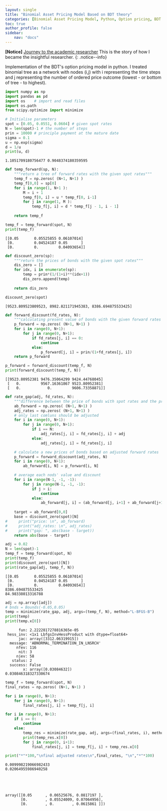 ```yaml
---
layout: single
title: "Binomial Asset Pricing Model Based on BDT theory"
categories: [Binomial Asset Pricing Model, Python, Option pricing, BDT model]
toc: true
author_profile: false
sidebar:
    nav: "docs"
---
```

**[Notice]** [Journey to the academic researcher](https://ziofinlab.github.io/biography/bio/)
This is the story of how I became the insightful researcher.
{: .notice--info}

Implementation of the BDT's option pricing model in python. I treated binomial tree as a network with nodes (i,j) with i representing the time steps and j representing the number of ordered price outcome (lowest - or bottom of tree - to highest). 


```python
import numpy as np
import pandas as pd
import os    # import and read files
import os.path
from scipy.optimize import minimize
```


```python
# Initialise parameters
spot = [0.05, 0.0551, 0.0604] # given spot rates
N = len(spot)-1 # the number of steps
prin = 10000 # principle payment at the mature date
sigma = 0.1
u = np.exp(sigma)
d = 1/u
print(u, d)
```

    1.1051709180756477 0.9048374180359595
    


```python
def temp_forward(sp, N):
    """return a tree of forward rates with the given spot rates"""
    temp_f = np.zeros( (N+1, N+1) )
    temp_f[0,0] = sp[0]
    for i in range(1, N+1 ):
        M = i + 1
        temp_f[0, i] = u * temp_f[0, i-1]
        for j in range(1, M ):
            temp_f[j, i] = d * temp_f[j - 1, i - 1]
    
    return temp_f
```


```python
temp_f = temp_forward(spot, N)
print(temp_f)
```

    [[0.05       0.05525855 0.06107014]
     [0.         0.04524187 0.05      ]
     [0.         0.         0.04093654]]
    


```python
def discount_zero(sp):
    """return the prices of bonds with the given spot rates"""
    dis_zero = []
    for idx, i in enumerate(sp):
        temp = prin*(1/(1+i)**(idx+1))
        dis_zero.append(temp)
    
    return dis_zero
```


```python
discount_zero(spot)
```




    [9523.809523809523, 8982.821171945383, 8386.694875533425]




```python
def forward_discount(fd_rates, N):
    """calculating present value of bonds with the given forward rates and N"""
    p_forward = np.zeros( (N+1, N+1) )
    for i in range(0, N+1):
        for j in range(0, N+1):
            if fd_rates[j, i] == 0:
                continue
            else:
                p_forward[j, i] = prin/(1+fd_rates[j, i])
    return p_forward

p_forward = forward_discount(temp_f, N)
print(forward_discount(temp_f, N))
```

    [[9523.80952381 9476.35064299 9424.44768045]
     [   0.         9567.16361867 9523.80952381]
     [   0.            0.         9606.73358871]]
    


```python
def rate_gap(adj, fd_rates, N):
    """difference between the price of bonds with spot rates and the price of bonds with forward rates in order to use a solver"""
    ab_forward = np.zeros( (N+1, N+1) )
    adj_rates = np.zeros( (N+1, N+1) )
    # only last comluns should be adjusted
    for i in range(0, N+1):
        for j in range(0, N+1):
            if i == N:
                adj_rates[j, i] = fd_rates[j, i] + adj
            else:
                adj_rates[j, i] = fd_rates[j, i]

    # calculate a new prices of bonds based on adjusted forward rates
    p_forward = forward_discount(adj_rates, N)
    for i in range(0, N+1):
        ab_forward[i, N] = p_forward[i, N]

    # average each nods' value and discount
    for i in range(N-1, -1, -1):
        for j in range(N-1, -1, -1):
            if j > i:
                continue
            else:
                ab_forward[j, i] = (ab_forward[j, i+1] + ab_forward[j+1, i+1])*0.5/(1+adj_rates[j, i])
                
    target = ab_forward[0,0]
    base = discount_zero(spot)[N]
#     print("price: \n", ab_forward)
#     print("adj_rates: \n", adj_rates)
#     print("gap: ", abs(base - target))
    return abs(base - target)
```


```python
adj = 0.02
N = len(spot)-1
temp_f = temp_forward(spot, N)
print(temp_f)
print(discount_zero(spot)[N])
print(rate_gap(adj, temp_f, N))
```

    [[0.05       0.05525855 0.06107014]
     [0.         0.04524187 0.05      ]
     [0.         0.         0.04093654]]
    8386.694875533425
    84.98338013316788
    


```python
adj = np.array([adj])
# bnds = Bounds(-0.05,0.05)
temp = minimize(rate_gap, adj, args=(temp_f, N), method="L-BFGS-B")
print(temp)
print(temp.x[0])
```

          fun: 2.2222817278816365e-05
     hess_inv: <1x1 LbfgsInvHessProduct with dtype=float64>
          jac: array([3312.06319915])
      message: 'ABNORMAL_TERMINATION_IN_LNSRCH'
         nfev: 116
          nit: 3
         njev: 58
       status: 2
      success: False
            x: array([0.03084632])
    0.030846318327330674
    


```python
temp_f = temp_forward(spot, N)
final_rates = np.zeros( (N+1, N+1) )

for i in range(0, N+1):
    for j in range(0, N+1):
        final_rates[j, i] = temp_f[j, i]

for i in range(0, N+1):
    if i == 0:
        continue
    else:
        temp_res = minimize(rate_gap, adj, args=(final_rates, i), method="L-BFGS-B")
        print(temp_res.x[0])
        for j in range(0, i+1):
            final_rates[j, i] = temp_f[j, i] + temp_res.x[0]

print("*"*100,"\nfinal adjusted rates\n",final_rates, "\n","*"*100)
```

    0.009998219066982433
    0.02064955986940258
    




    array([[0.05      , 0.06525676, 0.0817197 ],
           [0.        , 0.05524009, 0.07064956],
           [0.        , 0.        , 0.0615861 ]])




```python

```
